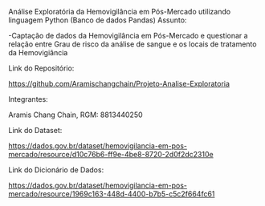 Análise Exploratória da Hemovigilância em Pós-Mercado utilizando linguagem Python (Banco de dados Pandas)
Assunto:

-Captação de dados da Hemovigilância em Pós-Mercado e questionar a relação entre Grau de risco da análise de sangue e os locais de tratamento da Hemovigiância

Link do Repositório:

https://github.com/Aramischangchain/Projeto-Analise-Exploratoria

Integrantes:

Aramis Chang Chain, RGM: 8813440250

Link do Dataset:

https://dados.gov.br/dataset/hemovigilancia-em-pos-mercado/resource/d10c76b6-ff9e-4be8-8720-2d0f2dc2310e

Link do Dicionário de Dados:

https://dados.gov.br/dataset/hemovigilancia-em-pos-mercado/resource/1969c163-448d-4400-b7b5-c5c2f664fc61
